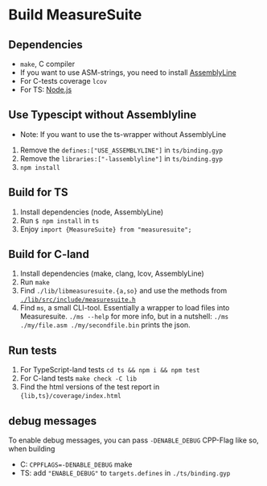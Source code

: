 # Build MeasureSuite

## Dependencies
- `make`, C compiler
- If you want to use ASM-strings, you need to install [AssemblyLine](https://github.com/0xADE1A1DE/AssemblyLine)
- For C-tests coverage `lcov` 
- For TS: [Node.js](https://nodejs.org/en/)



## Use Typescipt without Assemblyline

- Note: If you want to use the ts-wrapper without AssemblyLine

1. Remove the `defines:["USE_ASSEMBLYLINE"]` in `ts/binding.gyp`
1. Remove the `libraries:["-lassemblyline"]` in `ts/binding.gyp`
1. `npm install`

## Build for TS

1. Install dependencies (node, AssemblyLine)
1. Run `$ npm install` in `ts`
1. Enjoy `import {MeasureSuite} from "measuresuite";`

## Build for C-land

1. Install dependencies (make, clang, lcov, AssemblyLine)
1. Run `make`
1. Find `./lib/libmeasuresuite.{a,so}` and use the methods from [`./lib/src/include/measuresuite.h`](./lib/src/include/measuresuite.h)
1. Find `ms`, a small CLI-tool. Essentially a wrapper to load files into Measuresuite. `./ms --help` for more info, but in a nutshell: `./ms ./my/file.asm ./my/secondfile.bin` prints the json.

## Run tests

1. For TypeScript-land tests `cd ts && npm i && npm test`
1. For C-land tests `make check -C lib`
1. Find the html versions of the test report in `{lib,ts}/coverage/index.html`

## debug messages

To enable debug messages, you can pass `-DENABLE_DEBUG` CPP-Flag like so, when building
- C: `CPPFLAGS=-DENABLE_DEBUG` make
- TS: add `"ENABLE_DEBUG"` to `targets.defines` in `./ts/binding.gyp`
